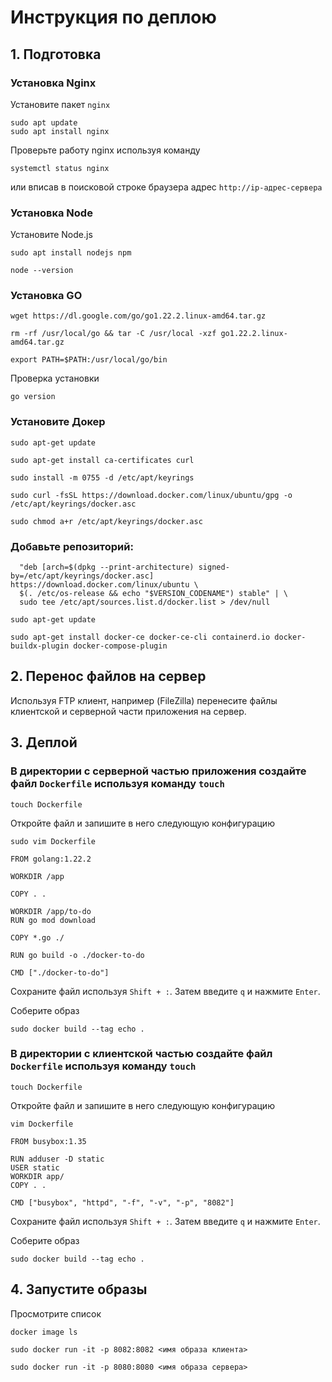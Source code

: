 # Инструкция по деплою

## 1. Подготовка

### Установка Nginx
Установите пакет `nginx`

```
sudo apt update
sudo apt install nginx
```

Проверьте работу nginx используя команду

```
systemctl status nginx
```

или вписав в поисковой строке браузера адрес `http://ip-адрес-сервера`

### Установка Node

Установите Node.js

```
sudo apt install nodejs npm

node --version
```
### Установка GO

`wget https://dl.google.com/go/go1.22.2.linux-amd64.tar.gz`

`rm -rf /usr/local/go && tar -C /usr/local -xzf go1.22.2.linux-amd64.tar.gz`

`export PATH=$PATH:/usr/local/go/bin`

Проверка установки

`go version`


### Установите Докер

`sudo apt-get update`

`sudo apt-get install ca-certificates curl`

`sudo install -m 0755 -d /etc/apt/keyrings`

`sudo curl -fsSL https://download.docker.com/linux/ubuntu/gpg -o /etc/apt/keyrings/docker.asc`

`sudo chmod a+r /etc/apt/keyrings/docker.asc`

### Добавьте репозиторий:
```echo \
  "deb [arch=$(dpkg --print-architecture) signed-by=/etc/apt/keyrings/docker.asc] https://download.docker.com/linux/ubuntu \
  $(. /etc/os-release && echo "$VERSION_CODENAME") stable" | \
  sudo tee /etc/apt/sources.list.d/docker.list > /dev/null
```

```
sudo apt-get update
```

`sudo apt-get install docker-ce docker-ce-cli containerd.io docker-buildx-plugin docker-compose-plugin`


## 2. Перенос файлов на сервер

Используя FTP клиент, например (FileZilla) перенесите файлы клиентской и серверной части приложения на сервер.

## 3. Деплой

### В директории с серверной частью приложения создайте файл `Dockerfile` используя команду `touch`

`touch Dockerfile`

Откройте файл и запишите в него следующую конфигурацию

`sudo vim Dockerfile`

```
FROM golang:1.22.2

WORKDIR /app

COPY . .
 
WORKDIR /app/to-do
RUN go mod download

COPY *.go ./

RUN go build -o ./docker-to-do

CMD ["./docker-to-do"]
```

Сохраните файл используя `Shift + :`. Затем введите `q` и нажмите `Enter`.

Соберите образ

```
sudo docker build --tag echo .
```

### В директории с клиентской частью создайте файл `Dockerfile` используя команду `touch`

`touch Dockerfile`

Откройте файл и запишите в него следующую конфигурацию

`vim Dockerfile`

```
FROM busybox:1.35

RUN adduser -D static
USER static
WORKDIR app/
COPY . .

CMD ["busybox", "httpd", "-f", "-v", "-p", "8082"]
```

Сохраните файл используя `Shift + :`. Затем введите `q` и нажмите `Enter`.

Соберите образ

```
sudo docker build --tag echo .
```

## 4. Запустите образы

Просмотрите список 

```
docker image ls
```

```
sudo docker run -it -p 8082:8082 <имя образа клиента>
```

```
sudo docker run -it -p 8080:8080 <имя образа сервера>
```




